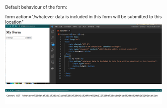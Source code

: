   Default behaviour of the form:

  form action="/whatever data is included in this form will be submitted to this location"
![dev tools console](./Capture.PNG)

 
![dev tools console](./Capture1.PNG)